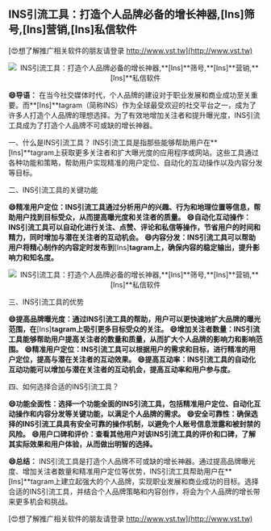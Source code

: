 ## **INS引流工具：打造个人品牌必备的增长神器,**[Ins]**筛号,**[Ins]**营销,**[Ins]**私信软件**

[😍想了解推广相关软件的朋友请登录 http://www.vst.tw](http://www.vst.tw)

 <center><img src="https://vst.tw/MP4/tuiguang/png/4.png" alt="INS引流工具：打造个人品牌必备的增长神器,**[Ins]**筛号,**[Ins]**营销,**[Ins]**私信软件"></center>

**😄导语：**
在当今社交媒体时代，个人品牌的建设对于职业发展和商业成功至关重要。而**[Ins]**tagram（简称INS）作为全球最受欢迎的社交平台之一，成为了许多人打造个人品牌的理想选择。为了有效地增加关注者和提升曝光度，INS引流工具成为了打造个人品牌不可或缺的增长神器。

一、什么是INS引流工具？
INS引流工具是指那些能够帮助用户在**[Ins]**tagram上获取更多关注者和扩大曝光度的应用程序或网站。这些工具通过各种功能和策略，帮助用户实现精准的用户定位、自动化的互动操作以及内容分发等目标。

二、INS引流工具的关键功能

**😄精准用户定位：INS引流工具通过分析用户的兴趣、行为和地理位置等信息，帮助用户找到目标受众，从而提高曝光度和关注者的质量。**
**😄自动化互动操作：INS引流工具可以自动化进行关注、点赞、评论和私信等操作，节省用户的时间和精力，同时增加与潜在关注者的互动机会。**
**😄内容分发：INS引流工具可以帮助用户将精心制作的内容定时发布到**[Ins]**tagram上，确保内容的稳定输出，提升影响力和知名度。**

 <center><img src="https://vst.tw/MP4/tuiguang/png/2.png" alt="INS引流工具：打造个人品牌必备的增长神器,**[Ins]**筛号,**[Ins]**营销,**[Ins]**私信软件"></center>

三、INS引流工具的优势

**😄提高品牌曝光度：通过INS引流工具的帮助，用户可以更快速地扩大品牌的曝光范围，在**[Ins]**tagram上吸引更多目标受众的关注。**
**😄增加关注者数量：INS引流工具能够帮助用户提高关注者的数量和质量，从而扩大个人品牌的影响力和影响范围。**
**😄精准用户定位：INS引流工具可以根据用户的需求和目标，进行精准的用户定位，提高与潜在关注者的互动效果。**
**😄提高互动率：INS引流工具的自动化互动功能可以增加与潜在关注者的互动机会，提高互动率和用户参与度。**

四、如何选择合适的INS引流工具？

**😄功能全面性：选择一个功能全面的INS引流工具，包括精准用户定位、自动化互动操作和内容分发等关键功能，以满足个人品牌的需求。**
**😄安全可靠性：确保选择的INS引流工具具有安全可靠的操作机制，以避免个人账号信息泄露和被封禁的风险。**
**😄用户口碑和评价：查看其他用户对该INS引流工具的评价和口碑，了解其实际效果和用户体验，从而做出明智的选择。**

**😄总结：**
INS引流工具是打造个人品牌不可或缺的增长神器。通过提高品牌曝光度、增加关注者数量和精准用户定位等优势，INS引流工具帮助用户在**[Ins]**tagram上建立起强大的个人品牌，实现职业发展和商业成功的目标。选择合适的INS引流工具，并结合个人品牌策略和内容创作，将会为个人品牌的增长带来更多机会和挑战。

[😍想了解推广相关软件的朋友请登录 http://www.vst.tw](http://www.vst.tw)



